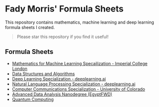 # Fady Morris' Formula Sheets
This repository contains mathematics, machine learning and deep learning formula sheets I created.

> Please star this repository if you find it useful!

## Formula Sheets

* [Mathematics for Machine Learning Specailization - Imperial College London](./mathematics-for-machine-learning)
* [Data Structures and Algorithms](./data-structures-and-algorithms)
* [Deep Learning Specialization - deeplearning.ai](./deep-learning)
* [Natural Language Processing Specialization - deeplearning.ai](./natural-language-processing)
* [Computer Communications Specialization - University of Colorado](./computer-communications)
* [Advanced Data Analysis Nanodegree (EgyptFWD)](./data-analysis)
* [Quantum Computing](./quantum-computing)
